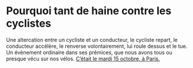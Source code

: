 # Pourquoi tant de haine contre les cyclistes

Une altercation entre un cycliste et un conducteur, le cycliste repart, le conducteur accélère, le renverse volontairement, lui roule dessus et le tue. Un évènement ordinaire dans ses prémices, que nous avons tous ou presque vécu sur nos vélos. [C’était le mardi 15 octobre, à Paris.](https://www.ouest-france.fr/societe/faits-divers/paris-un-cycliste-decede-apres-un-differend-avec-un-automobiliste-2b1683fc-8b26-11ef-83f6-c0ea5bdbc0ba?utm_source=flipboard&utm_content=topic/fr-actualit%C3%A9s)
